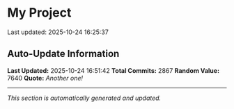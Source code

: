 # My Project


Last updated: 2025-10-24 16:25:37


























































































































































































































































































































































































































































































































































































































































































































































































































































































































































































































































































































































































































































































































































































































































































































































































































































































































































































































































































































































































































































































































































































































































































































































































































































































































































































































































































































































































































































































































































































































































































































































































































































































































































































## Auto-Update Information

**Last Updated:** 2025-10-24 16:51:42
**Total Commits:** 2867
**Random Value:** 7640
**Quote:** _Another one!_

---
_This section is automatically generated and updated._
